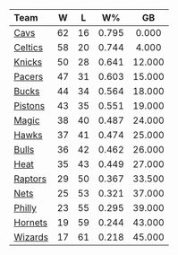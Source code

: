 | Team                            |  W  |  L  |  W%   |   GB   |
|:--------------------------------|:---:|:---:|:-----:|:------:|
| [Cavs](/r/clevelandcavs)        | 62  | 16  | 0.795 | 0.000  |
| [Celtics](/r/bostonceltics)     | 58  | 20  | 0.744 | 4.000  |
| [Knicks](/r/NYKnicks)           | 50  | 28  | 0.641 | 12.000 |
| [Pacers](/r/pacers)             | 47  | 31  | 0.603 | 15.000 |
| [Bucks](/r/MkeBucks)            | 44  | 34  | 0.564 | 18.000 |
| [Pistons](/r/DetroitPistons)    | 43  | 35  | 0.551 | 19.000 |
| [Magic](/r/OrlandoMagic)        | 38  | 40  | 0.487 | 24.000 |
| [Hawks](/r/AtlantaHawks)        | 37  | 41  | 0.474 | 25.000 |
| [Bulls](/r/chicagobulls)        | 36  | 42  | 0.462 | 26.000 |
| [Heat](/r/heat)                 | 35  | 43  | 0.449 | 27.000 |
| [Raptors](/r/torontoraptors)    | 29  | 50  | 0.367 | 33.500 |
| [Nets](/r/GoNets)               | 25  | 53  | 0.321 | 37.000 |
| [Philly](/r/sixers)             | 23  | 55  | 0.295 | 39.000 |
| [Hornets](/r/CharlotteHornets)  | 19  | 59  | 0.244 | 43.000 |
| [Wizards](/r/washingtonwizards) | 17  | 61  | 0.218 | 45.000 |